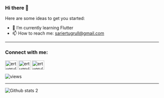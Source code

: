 ### Hi there 👋


Here are some ideas to get you started:

- 🌱 I’m currently learning Flutter
- 📫 How to reach me: sariertugrull@gmail.com

-----

### Connect with me:


<p align="left">
<a href="https://twitter.com/ertugrulsarii" target="blank"><img align="center" src="https://raw.githubusercontent.com/rahuldkjain/github-profile-readme-generator/master/src/images/icons/Social/twitter.svg" alt="ertugrulsarii" height="30" width="40" /></a>
<a href="https://linkedin.com/in/ertuğrul-sarı-93a4ba224/" target="blank"><img align="center" src="https://raw.githubusercontent.com/rahuldkjain/github-profile-readme-generator/master/src/images/icons/Social/linked-in-alt.svg" alt="ertugrulsarioglu" height="30" width="40" /></a>
<a href="https://instagram.com/ertugrulsarioglu/" target="blank"><img align="center" src="https://raw.githubusercontent.com/rahuldkjain/github-profile-readme-generator/master/src/images/icons/Social/instagram.svg" alt="ertugrulsarioglu" height="30" width="40" /></a> 
 
![views](https://github-profile-view-counter.vercel.app/ertugrulsarioglu/ertugrulsarioglu)
 
-----
 
![Github stats 2](https://github-readme-stats.vercel.app/api?username=ertugrulsarioglu&show_icons=true&theme=radical)
